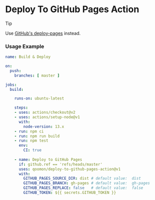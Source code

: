 # Deploy To GitHub Pages Action

> [!TIP]
> Use [GitHub's deploy-pages](https://github.com/actions/deploy-pages) instead.


### Usage Example
```yaml
name: Build & Deploy

on:
  push:
    branches: [ master ]

jobs:
  build:

    runs-on: ubuntu-latest

    steps:
    - uses: actions/checkout@v2
    - uses: actions/setup-node@v1
      with:
        node-version: 13.x
    - run: npm ci
    - run: npm run build
    - run: npm test
      env:
        CI: true
        
    - name: Deploy to GitHub Pages
      if: github.ref == 'refs/heads/master'
      uses: qoomon/deploy-to-github-pages-action@v1
      with:
        GITHUB_PAGES_SOURCE_DIR: dist # default value:  dist
        GITHUB_PAGES_BRANCH: gh-pages # default value:  gh-pages
        GITHUB_PAGES_REPLACE: false   # default value:  false
        GITHUB_TOKEN: ${{ secrets.GITHUB_TOKEN }}
```
